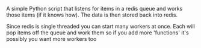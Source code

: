 A simple Python script that listens for items in a redis queue and works those items (if it knows how). The data is then stored back into redis.

Since redis is single threaded you can start many workers at once. Each will pop items off the queue and work them so if you add more 'functions' it's possibly you want more workers too
